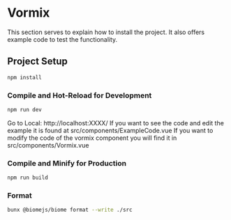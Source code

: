 # Vormix

This section serves to explain how to install the project. It also offers example code to test the functionality.

## Project Setup

```sh
npm install
```

### Compile and Hot-Reload for Development

```sh
npm run dev
```

Go to Local: http://localhost:XXXX/
If you want to see the code and edit the example it is found at src/components/ExampleCode.vue
If you want to modify the code of the vormix component you will find it in src/components/Vormix.vue

### Compile and Minify for Production

```sh
npm run build
```

### Format

```sh
bunx @biomejs/biome format --write ./src
```

